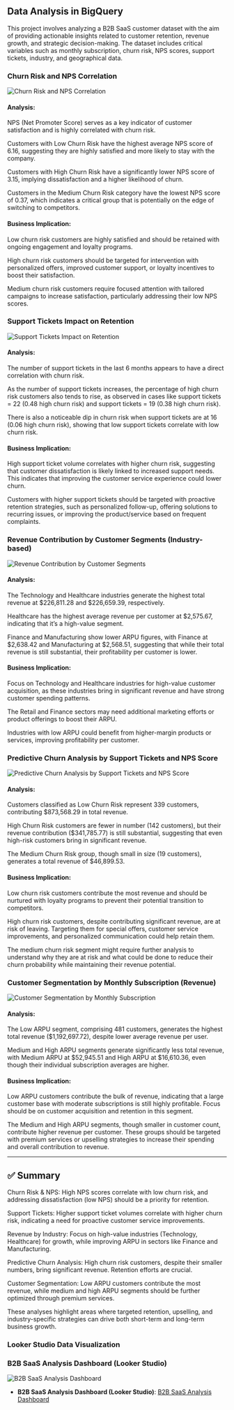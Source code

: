 
## Data Analysis in BigQuery

This project involves analyzing a B2B SaaS customer dataset with the aim of providing actionable insights related to customer retention, revenue growth, and strategic decision-making. The dataset includes critical variables such as monthly subscription, churn risk, NPS scores, support tickets, industry, and geographical data.

### Churn Risk and NPS Correlation
![Churn Risk and NPS Correlation](https://github.com/lewis-hue/BigQuery/blob/main/Churn%20Risk%20and%20NPS%20Correlation.png)

#### Analysis:
NPS (Net Promoter Score) serves as a key indicator of customer satisfaction and is highly correlated with churn risk.

Customers with Low Churn Risk have the highest average NPS score of 6.16, suggesting they are highly satisfied and more likely to stay with the company.

Customers with High Churn Risk have a significantly lower NPS score of 3.15, implying dissatisfaction and a higher likelihood of churn.

Customers in the Medium Churn Risk category have the lowest NPS score of 0.37, which indicates a critical group that is potentially on the edge of switching to competitors.

#### Business Implication:
Low churn risk customers are highly satisfied and should be retained with ongoing engagement and loyalty programs.

High churn risk customers should be targeted for intervention with personalized offers, improved customer support, or loyalty incentives to boost their satisfaction.

Medium churn risk customers require focused attention with tailored campaigns to increase satisfaction, particularly addressing their low NPS scores.


### Support Tickets Impact on Retention
![Support Tickets Impact on Retention](https://github.com/lewis-hue/BigQuery/blob/main/Support%20Tickets%20Impact%20on%20Retention.png)

#### Analysis:

The number of support tickets in the last 6 months appears to have a direct correlation with churn risk.

As the number of support tickets increases, the percentage of high churn risk customers also tends to rise, as observed in cases like support tickets = 22 (0.48 high churn risk) and support tickets = 19 (0.38 high churn risk).

There is also a noticeable dip in churn risk when support tickets are at 16 (0.06 high churn risk), showing that low support tickets correlate with low churn risk.

#### Business Implication:
High support ticket volume correlates with higher churn risk, suggesting that customer dissatisfaction is likely linked to increased support needs. This indicates that improving the customer service experience could lower churn.

Customers with higher support tickets should be targeted with proactive retention strategies, such as personalized follow-up, offering solutions to recurring issues, or improving the product/service based on frequent complaints.

### Revenue Contribution by Customer Segments (Industry-based)
![Revenue Contribution by Customer Segments](https://github.com/lewis-hue/BigQuery/blob/main/Revenue%20Contribution%20by%20Customer%20Segments%20(Industry-based).png)

#### Analysis:
The Technology and Healthcare industries generate the highest total revenue at $226,811.28 and $226,659.39, respectively.

Healthcare has the highest average revenue per customer at $2,575.67, indicating that it’s a high-value segment.

Finance and Manufacturing show lower ARPU figures, with Finance at $2,638.42 and Manufacturing at $2,568.51, suggesting that while their total revenue is still substantial, their profitability per customer is lower.

#### Business Implication:
Focus on Technology and Healthcare industries for high-value customer acquisition, as these industries bring in significant revenue and have strong customer spending patterns.

The Retail and Finance sectors may need additional marketing efforts or product offerings to boost their ARPU.

Industries with low ARPU could benefit from higher-margin products or services, improving profitability per customer.

### Predictive Churn Analysis by Support Tickets and NPS Score
![Predictive Churn Analysis by Support Tickets and NPS Score](https://github.com/lewis-hue/BigQuery/blob/main/Predictive%20Churn%20Analysis%20by%20Support%20Tickets%20and%20NPS%20Score.png)

#### Analysis:
Customers classified as Low Churn Risk represent 339 customers, contributing $873,568.29 in total revenue.

High Churn Risk customers are fewer in number (142 customers), but their revenue contribution ($341,785.77) is still substantial, suggesting that even high-risk customers bring in significant revenue.

The Medium Churn Risk group, though small in size (19 customers), generates a total revenue of $46,899.53.

#### Business Implication:
Low churn risk customers contribute the most revenue and should be nurtured with loyalty programs to prevent their potential transition to competitors.

High churn risk customers, despite contributing significant revenue, are at risk of leaving. Targeting them for special offers, customer service improvements, and personalized communication could help retain them.

The medium churn risk segment might require further analysis to understand why they are at risk and what could be done to reduce their churn probability while maintaining their revenue potential.


### Customer Segmentation by Monthly Subscription (Revenue)
![Customer Segmentation by Monthly Subscription](https://github.com/lewis-hue/BigQuery/blob/main/Customer%20Segmentation%20by%20Monthly%20Subscription%20(Revenue).png)

#### Analysis:

The Low ARPU segment, comprising 481 customers, generates the highest total revenue ($1,192,697.72), despite lower average revenue per user.

Medium and High ARPU segments generate significantly less total revenue, with Medium ARPU at $52,945.51 and High ARPU at $16,610.36, even though their individual subscription averages are higher.

#### Business Implication:
Low ARPU customers contribute the bulk of revenue, indicating that a large customer base with moderate subscriptions is still highly profitable. Focus should be on customer acquisition and retention in this segment.

The Medium and High ARPU segments, though smaller in customer count, contribute higher revenue per customer. These groups should be targeted with premium services or upselling strategies to increase their spending and overall contribution to revenue.




---

## ✅ Summary
Churn Risk & NPS: High NPS scores correlate with low churn risk, and addressing dissatisfaction (low NPS) should be a priority for retention.

Support Tickets: Higher support ticket volumes correlate with higher churn risk, indicating a need for proactive customer service improvements.

Revenue by Industry: Focus on high-value industries (Technology, Healthcare) for growth, while improving ARPU in sectors like Finance and Manufacturing.

Predictive Churn Analysis: High churn risk customers, despite their smaller numbers, bring significant revenue. Retention efforts are crucial.

Customer Segmentation: Low ARPU customers contribute the most revenue, while medium and high ARPU segments should be further optimized through premium services.

These analyses highlight areas where targeted retention, upselling, and industry-specific strategies can drive both short-term and long-term business growth.

### Looker Studio Data Visualization

### B2B SaaS Analysis Dashboard (Looker Studio)
![B2B SaaS Analysis Dashboard](https://github.com/lewis-hue/BigQuery/blob/main/B2B%20SaaS%20Dashboard.png)

- **B2B SaaS Analysis Dashboard (Looker Studio)**: [B2B SaaS Analysis Dashboard](https://lookerstudio.google.com/reporting/aa21172a-5a1f-4839-b179-01c32a73becf)
```{r}
